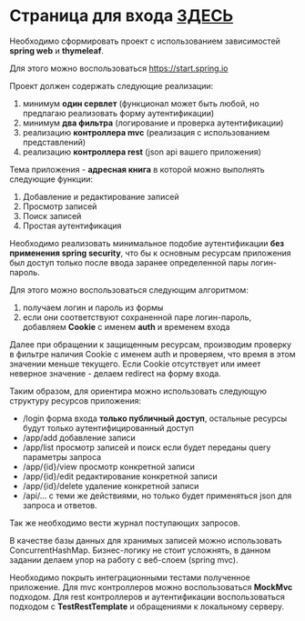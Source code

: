 <h1>Страница для входа <a href = "http://localhost:8080/login">ЗДЕСЬ</a></h1>

Необходимо сформировать проект с использованием зависимостей **spring web** и **thymeleaf**.

Для этого можно воспользоваться https://start.spring.io

Проект должен содержать следующие реализации:

1) минимум **один сервлет** (функционал может быть любой, но предлагаю реализовать форму аутентификации)
2) минимум **два фильтра** (логирование и проверка аутентификации)
3) реализацию **контроллера mvc** (реализация с использованием представлений)
4) реализацию **контроллера rest** (json api вашего приложения)

Тема приложения - **адресная книга** в которой можно выполнять следующие функции:

1) Добавление и редактирование записей
2) Просмотр записей
3) Поиск записей
4) Простая аутентификация

Необходимо реализовать минимальное подобие аутентификации **без применения spring security**, что бы к основным ресурсам
приложения был доступ только после ввода заранее определенной пары логин-пароль.

Для этого можно воспользоваться следующим алгоритмом:

1) получаем логин и пароль из формы
2) если они соответствуют сохраненной паре логин-пароль, добавляем **Cookie** с именем **auth** и временем входа

Далее при обращении к защищенным ресурсам, производим проверку в фильтре наличия Cookie с именем auth и проверяем, что
время в этом значении меньше текущего. Eсли Cookie отсутствует или имеет неверное значение - делаем redirect на форму
входа.

Таким образом, для ориентира можно использовать следующую структуру ресурсов приложения:

- /login форма входа **только публичный доступ**, остальные ресурсы будут только аутентифицированный доступ
- /app/add добавление записи
- /app/list просмотр записей и поиск если будет переданы query параметры запроса
- /app/{id}/view просмотр конкретной записи
- /app/{id}/edit редактирование конкретной записи
- /app/{id}/delete удаление конкретной записи
- /api/... с теми же действиями, но только будет применяться json для запроса и ответов.

Так же необходимо вести журнал поступающих запросов.

В качестве базы данных для хранимых записей можно использовать ConcurrentHashMap. Бизнес-логику не стоит усложнять, в
данном задании делаем упор на работу с веб-слоем (spring mvc).

Необходимо покрыть интеграционными тестами полученное приложение. Для mvc контроллеров можно воспользоваться **MockMvc**
подходом. Для rest контроллеров и аутентификации воспользоваться подходом с **TestRestTemplate** и обращениями к
локальному серверу.
